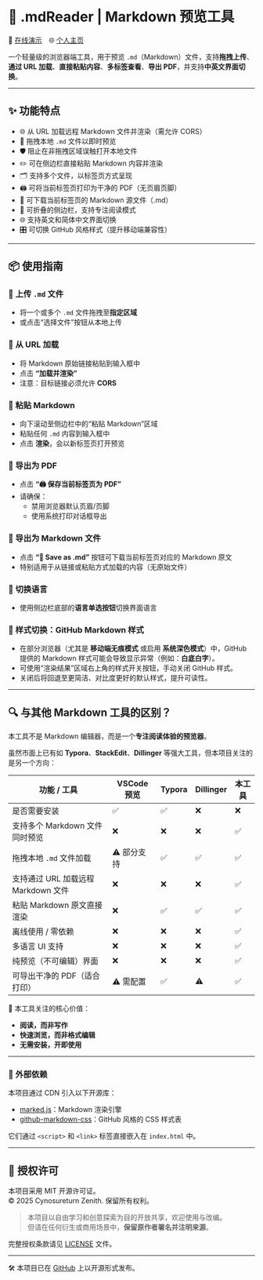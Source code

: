 # 📝 .mdReader | Markdown 预览工具

🔗 [在线演示](https://cynosureturn.ca/portfolio/web-experiments/md-viewer/) 🌐 [个人主页](https://cynosureturn.ca)

一个轻量级的浏览器端工具，用于预览 `.md`（Markdown）文件，支持**拖拽上传**、**通过 URL 加载**、**直接粘贴内容**、**多标签查看**、**导出 PDF**，并支持**中英文界面切换**。


---

## ✨ 功能特点

- 🌐 从 URL 加载远程 Markdown 文件并渲染（需允许 CORS）
- 📂 拖拽本地 `.md` 文件以即时预览
- 🛡️ 阻止在非拖拽区域误触打开本地文件
- ✏️ 可在侧边栏直接粘贴 Markdown 内容并渲染
- 🗂️ 支持多个文件，以标签页方式呈现
- 🖨️ 可将当前标签页打印为干净的 PDF（无页眉页脚）
- 💾 可下载当前标签页的 Markdown 源文件（.md）
- 🧭 可折叠的侧边栏，支持专注阅读模式
- 🌐 支持英文和简体中文界面切换
- 🎛️ 可切换 GitHub 风格样式（提升移动端兼容性）
---

## 📦 使用指南

### 🔹 上传 `.md` 文件
- 将一个或多个 `.md` 文件拖拽至**指定区域**
- 或点击“选择文件”按钮从本地上传

### 🔹 从 URL 加载
- 将 Markdown 原始链接粘贴到输入框中
- 点击 **“加载并渲染”**
- 注意：目标链接必须允许 **CORS**

### 🔹 粘贴 Markdown
- 向下滚动至侧边栏中的“粘贴 Markdown”区域
- 粘贴任何 `.md` 内容到输入框中
- 点击 **渲染**，会以新标签页打开预览

### 🔹 导出为 PDF
- 点击 **“🖨️ 保存当前标签页为 PDF”**
- 请确保：
  - 禁用浏览器默认页眉/页脚
  - 使用系统打印对话框导出

### 🔹 导出为 Markdown 文件
- 点击 **“💾 Save as .md”** 按钮可下载当前标签页对应的 Markdown 原文
- 特别适用于从链接或粘贴方式加载的内容（无原始文件）

### 🔹 切换语言
- 使用侧边栏底部的**语言单选按钮**切换界面语言

### 🔹 样式切换：GitHub Markdown 样式

- 在部分浏览器（尤其是 **移动端无痕模式** 或启用 **系统深色模式**）中，GitHub 提供的 Markdown 样式可能会导致显示异常（例如：**白底白字**）。
- 可使用“渲染结果”区域右上角的样式开关按钮，手动关闭 GitHub 样式。
- 关闭后将回退至更简洁、对比度更好的默认样式，提升可读性。
---

## 🔍 与其他 Markdown 工具的区别？

本工具不是 Markdown 编辑器，而是一个**专注阅读体验的预览器**。

虽然市面上已有如 **Typora**、**StackEdit**、**Dillinger** 等强大工具，但本项目关注的是另一个方向：

| 功能 / 工具                         | VSCode 预览 | Typora | Dillinger | **本工具** |
|--------------------------------------|-------------|--------|-----------|------------|
| 是否需要安装                         | ✅           | ✅     | ❌        | ❌         |
| 支持多个 Markdown 文件同时预览       | ❌           | ❌     | ❌        | ✅         |
| 拖拽本地 `.md` 文件加载              | ⚠️ 部分支持 | ✅     | ✅        | ✅         |
| 支持通过 URL 加载远程 Markdown 文件  | ❌           | ❌     | ❌        | ✅         |
| 粘贴 Markdown 原文直接渲染          | ❌           | ✅     | ✅        | ✅         |
| 离线使用 / 零依赖                    | ❌           | ❌     | ❌        | ✅         |
| 多语言 UI 支持                       | ❌           | ❌     | ❌        | ✅         |
| 纯预览（不可编辑）界面               | ❌           | ❌     | ❌        | ✅         |
| 可导出干净的 PDF（适合打印）         | ⚠️ 需配置    | ✅     | ⚠️        | ✅         |

🎯 本工具关注的核心价值：

- **阅读，而非写作**
- **快速浏览，而非格式编辑**
- **无需安装，开即使用**

---
### 🧩 外部依赖

本项目通过 CDN 引入以下开源库：

- [marked.js](https://github.com/markedjs/marked)：Markdown 渲染引擎
- [github-markdown-css](https://github.com/sindresorhus/github-markdown-css)：GitHub 风格的 CSS 样式表

它们通过 `<script>` 和 `<link>` 标签直接嵌入在 `index.html` 中。

---

## 📄 授权许可

本项目采用 MIT 开源许可证。  
© 2025 Cynosureturn Zenith. 保留所有权利。

> 本项目以自由学习和创意探索为目的开放共享，欢迎使用与改编。  
> 但请在任何衍生或商用场景中，**保留原作者署名并注明来源**。

完整授权条款请见 [LICENSE](https://cynosureturn.ca/common/md-reader-lite.html?md=/licenses/mit/LICENSE.mit.md&title=MIT+License) 文件。

---

🛠 本项目已在 [GitHub](https://github.com/Cynosureturn/md-reader) 上以开源形式发布。